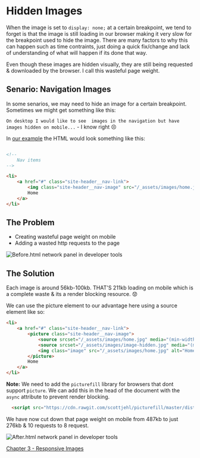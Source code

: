# Hidden Images
When the image is set to `display: none;` at a certain breakpoint, we tend to forget is that the image is still loading in our browser making it very slow for the breakpoint used to hide the image. There are many factors to why this can happen such as time contraints, just doing a quick fix/change and lack of understanding of what will happen if its done that way.

Even though these images are hidden visually, they are still being requested & downloaded by the browser. I call this wasteful page weight.

## Senario: Navigation Images

In some senarios, we may need to hide an image for a certain breakpoint. Sometimes we might get something like this:

`On desktop I would like to see  images in the navigation but have images hidden on mobile...` - I know right :persevere:

In [our example](https://github.com/code-mattclaffey/performance-kit/tree/master/demos/02) the HTML would look something like this:

```html

<!--
	Nav items
-->

<li>
	<a href="#" class="site-header__nav-link">
		<img class="site-header__nav-image" src="/_assets/images/home.jpg" alt="Home" />
		Home
	</a>
</li>
```

## The Problem

- Creating wasteful page weight on mobile
- Adding a wasted http requests to the page

![Before.html network panel in developer tools](https://raw.githubusercontent.com/code-mattclaffey/performance-kit/master/02-hidden-images/screenshots/before-html-network.png)

## The Solution
Each image is around 56kb-100kb. THAT'S 211kb loading on mobile which is a complete waste & its a render blocking resource. :worried:

We can use the picture element to our advantage here using a source element like so:

```html
<li>
	<a href="#" class="site-header__nav-link">
		<picture class="site-header__nav-image">
			<source srcset="/_assets/images/home.jpg" media="(min-width: 48em)">
			<source srcset="/_assets/images/image-hidden.jpg" media="(max-width: 48em)">
			<img class="image" src="/_assets/images/home.jpg" alt="Home"/>
		</picture>
		Home
	</a>
</li>
```

**Note:** We need to add the `picturefill` library for browsers that dont support `picture`. We can add this in the head of the document with the `async` attribute to prevent render blocking.

```html
  <script src="https://cdn.rawgit.com/scottjehl/picturefill/master/dist/picturefill.min.js" async></script>
```

We have now cut down that page weight on mobile from 487kb to just 276kb & 10 requests to 8 request.

![After.html network panel in developer tools](https://raw.githubusercontent.com/code-mattclaffey/performance-kit/master/02-hidden-images/screenshots/after-html-network.png)

[Chapter 3 - Responsive Images](https://github.com/code-mattclaffey/performance-kit/tree/master/03-responsive-images/readme.md)
